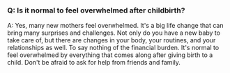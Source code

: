 ### Q: Is it normal to feel overwhelmed after childbirth? 

A: Yes, many new mothers feel overwhelmed. It's a big life change that can bring many surprises and challenges. Not only do you have a new baby to take care of, but there are changes in your body, your routines, and your relationships as well. To say nothing of the financial burden. It's normal to feel overwhelmed by everything that comes along after giving birth to a child. Don't be afraid to ask for help from friends and family.
